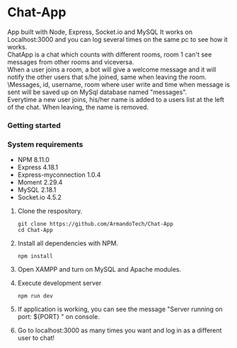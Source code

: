 # Chat-App

App built with Node, Express, Socket.io and MySQL
It works on Localhost:3000 and you can log several times on the same pc to see how it works.\
ChatApp is a chat which counts with different rooms, room 1 can't see messages from other rooms and viceversa.\
When a user joins a room, a bot will give a welcome message and it will notify the other users that s/he joined, same
when leaving the room. \Messages, id, username, room where user write and time when message is sent
will be saved up on MySql database named "messages".\
Everytime a new user joins, his/her name is added to a users list at the left of the chat. When leaving, the name
is removed.

### Getting started

### System requirements

- NPM 8.11.0
- Express 4.18.1
- Express-myconnection 1.0.4
- Moment 2.29.4
- MySQL 2.18.1
- Socket.io 4.5.2

1. Clone the respository.

   ```shell
   git clone https://github.com/ArmandoTech/Chat-App
   cd Chat-App
   ```

2. Install all dependencies with NPM.

   ```shell
   npm install
   ```

3. Open XAMPP and turn on MySQL and Apache modules.

4. Execute development server

   ```shell
   npm run dev
   ```

5. If application is working, you can see the message "Server running on port: ${PORT} " on console.

6. Go to localhost:3000 as many times you want and log in as a different user to chat!
